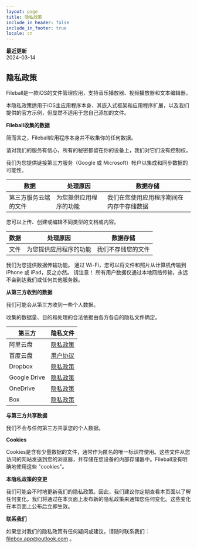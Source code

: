 ```yaml
---
layout: page
title: 隐私政策
include_in_header: false
include_in_footer: true
locale: cn
---
```


**最近更新**  
2024-03-14

## 隐私政策

Fileball是一款iOS的文件管理应用，支持音乐播放器、视频播放器和文本编辑器。

本隐私政策适用于iOS主应用程序本身、其嵌入式框架和应用程序扩展，以及我们提供的官方示例，但显然不适用于您自己添加的文件。

**Fileball收集的数据**

简而言之，Fileball应用程序本身并不收集你的任何数据。

请对我们的服务有信心，所有的秘密都留在你的设备上，我们对它们没有控制权。

我们为您提供链接第三方服务（Google 或 Microsoft）帐户以集成和同步数据的可能性。

| 数据 | 处理原因 | 数据存储 |
| - | - | - |
| 第三方服务云端的文件 | 为您提供应用程序的功能 | 我们在您使用应用程序期间在内存中存储数据  |

您可以上传、创建或编辑不同类型的文档或内容。

| 数据 | 处理原因 | 数据存储 |
| - | - | - |
| 文件 | 为您提供应用程序的功能 | 我们不存储您的文件 |

我们为您提供数据传输功能。 通过 Wi-Fi，您可以将文件和照片从计算机传输到 iPhone 或 iPad，反之亦然。 请注意！ 所有用户数据仅通过本地网络传输，永远不会到达我们或任何其他服务器。

**从第三方收到的数据**

我们可能会从第三方收到一些个人数据。

收集的数据量、目的和处理的合法依据由各方各自的隐私文件确定。

| 第三方 | 隐私文件 |
| -- | -- |
| 阿里云盘 | [隐私政策](https://terms.alicdn.com/legal-agreement/terms/suit_bu1_alibaba_group/suit_bu1_alibaba_group202102022125_53871.html?spm=aliyundrive.index.0.0.7db16f60C98VE9) |
| 百度云盘 | [用户协议](https://pan.baidu.com/disk/agreement#/) |
| Dropbox | [隐私政策](https://www.dropbox.com/privacy) |
| Google Drive | [隐私政策](https://policies.google.com/privacy) |
| OneDrive | [隐私政策](https://privacy.microsoft.com/en-gb/privacy) |
| Box | [隐私政策](https://www.box.com/legal/privacypolicy) |

**与第三方共享数据**

我们不会与任何第三方共享您的个人数据。

**Cookies**

Cookies是含有少量数据的文件，通常作为匿名的唯一标识符使用。这些文件从您访问的网站发送到您的浏览器，并存储在您设备的内部存储器中。Fileball没有明确地使用这些 "cookies"。

**本隐私政策的变更**

我们可能会不时地更新我们的隐私政策。因此，我们建议你定期查看本页面以了解任何变化。我们将通过在本页面上发布新的隐私政策来通知您任何变化。这些变化在本页面上公布后立即生效。

**联系我们**

如果您对我们的隐私政策有任何疑问或建议，请随时联系我们：filebox.app@outlook.com 。